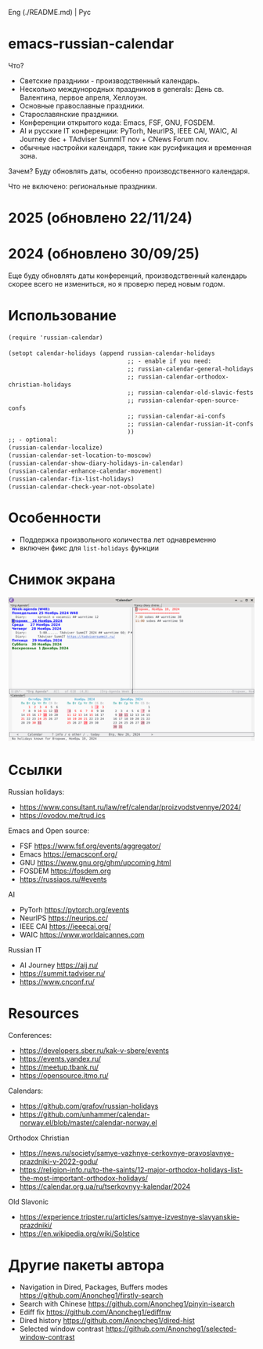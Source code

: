 Eng (./README.md) | Рус

# emacs-russian-calendar
Что?
- Cветские праздники - производственный календарь.
- Несколько междунородных праздников в generals: День св. Валентина, первое апреля, Хеллоуэн.
- Основные православные праздники.
- Старославянские праздники.
- Конференции открытого кода: Emacs, FSF, GNU, FOSDEM.
- AI и русские IT конференции: PyTorh, NeurIPS, IEEE CAI, WAIC, AI Journey dec + TAdviser SummIT nov + CNews Forum nov.
- обычные настройки календаря, такие как русификация и временная зона.


Зачем? Буду обновлять даты, особенно производственного календаря.

Что не включено: региональные праздники.
# 2025 (обновлено 22/11/24)
# 2024 (обновлено 30/09/25)

Еще буду обновлять даты конференций, производственный календарь скорее всего не измениться, но я проверю перед новым годом.

# Использование

```Elisp
(require 'russian-calendar)

(setopt calendar-holidays (append russian-calendar-holidays
                                  ;; - enable if you need:
                                  ;; russian-calendar-general-holidays
                                  ;; russian-calendar-orthodox-christian-holidays
                                  ;; russian-calendar-old-slavic-fests
                                  ;; russian-calendar-open-source-confs
                                  ;; russian-calendar-ai-confs
                                  ;; russian-calendar-russian-it-confs
                                  ))
;; - optional:
(russian-calendar-localize)
(russian-calendar-set-location-to-moscow)
(russian-calendar-show-diary-holidays-in-calendar)
(russian-calendar-enhance-calendar-movement)
(russian-calendar-fix-list-holidays)
(russian-calendar-check-year-not-obsolate)
```

# Особенности
- Поддержка произвольного количества лет однавременно
- включен фикс для ```list-holidays``` функции


# Снимок экрана
![](https://raw.githubusercontent.com/Anoncheg1/public-share/refs/heads/main/cal.png)

# Ссылки
Russian holidays:
- https://www.consultant.ru/law/ref/calendar/proizvodstvennye/2024/
- https://ovodov.me/trud.ics

Emacs and Open source:
- FSF https://www.fsf.org/events/aggregator/
- Emacs https://emacsconf.org/
- GNU https://www.gnu.org/ghm/upcoming.html
- FOSDEM https://fosdem.org
- https://russiaos.ru/#events

AI
- PyTorh https://pytorch.org/events
- NeurIPS https://neurips.cc/
- IEEE CAI https://ieeecai.org/
- WAIC https://www.worldaicannes.com

Russian IT
- AI Journey https://aij.ru/
- https://summit.tadviser.ru/
- https://www.cnconf.ru/

# Resources
Conferences:
- https://developers.sber.ru/kak-v-sbere/events
- https://events.yandex.ru/
- https://meetup.tbank.ru/
- https://opensource.itmo.ru/

Calendars:
- https://github.com/grafov/russian-holidays
- https://github.com/unhammer/calendar-norway.el/blob/master/calendar-norway.el

Orthodox Christian
- https://news.ru/society/samye-vazhnye-cerkovnye-pravoslavnye-prazdniki-v-2022-godu/
- https://religion-info.ru/to-the-saints/12-major-orthodox-holidays-list-the-most-important-orthodox-holidays/
- https://calendar.org.ua/ru/tserkovnyy-kalendar/2024

Old Slavonic
- https://experience.tripster.ru/articles/samye-izvestnye-slavyanskie-prazdniki/
- https://en.wikipedia.org/wiki/Solstice

# Другие пакеты автора
- Navigation in Dired, Packages, Buffers modes https://github.com/Anoncheg1/firstly-search
- Search with Chinese https://github.com/Anoncheg1/pinyin-isearch
- Ediff fix https://github.com/Anoncheg1/ediffnw
- Dired history https://github.com/Anoncheg1/dired-hist
- Selected window contrast https://github.com/Anoncheg1/selected-window-contrast

